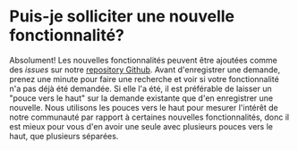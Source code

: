# Puis-je solliciter une nouvelle fonctionnalité?

Absolument! Les nouvelles fonctionnalités peuvent être ajoutées comme des _issues_ sur notre [repository Github](https://github.com/metabase/metabase/issues). Avant d'enregistrer une demande, prenez une minute pour faire une recherche et voir si votre fonctionnalité n'a pas déjà été demandée. Si elle l'a été, il est préférable de laisser un "pouce vers le haut" sur la demande existante que d'en enregistrer une nouvelle. Nous utilisons les pouces vers le haut pour mesurer l'intérêt de notre communauté par rapport à certaines nouvelles fonctionnalités, donc il est mieux pour vous d'en avoir une seule avec plusieurs pouces vers le haut, que plusieurs séparées.
